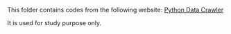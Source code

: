 This folder contains codes from the following website:
[Python Data Crawler](http://www.gooseeker.com/doc/thread-1824-1-1.html)

It is used for study purpose only.
